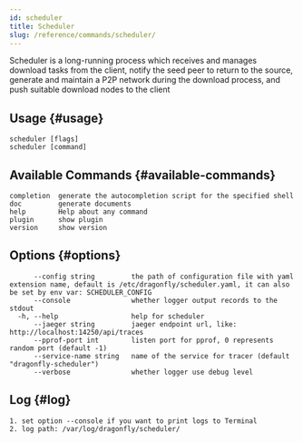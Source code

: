 ```yaml
---
id: scheduler
title: Scheduler
slug: /reference/commands/scheduler/
---
```


Scheduler is a long-running process which receives
and manages download tasks from the client,
notify the seed peer to return to the source, generate and maintain a
P2P network during the download process,
and push suitable download nodes to the client

## Usage {#usage}

```text
scheduler [flags]
scheduler [command]
```

## Available Commands {#available-commands}

```text
completion  generate the autocompletion script for the specified shell
doc         generate documents
help        Help about any command
plugin      show plugin
version     show version
```

## Options {#options}

<!-- markdownlint-disable -->

```text
      --config string         the path of configuration file with yaml extension name, default is /etc/dragonfly/scheduler.yaml, it can also be set by env var: SCHEDULER_CONFIG
      --console               whether logger output records to the stdout
  -h, --help                  help for scheduler
      --jaeger string         jaeger endpoint url, like: http://localhost:14250/api/traces
      --pprof-port int        listen port for pprof, 0 represents random port (default -1)
      --service-name string   name of the service for tracer (default "dragonfly-scheduler")
      --verbose               whether logger use debug level
```

<!-- markdownlint-restore -->

## Log {#log}

```text
1. set option --console if you want to print logs to Terminal
2. log path: /var/log/dragonfly/scheduler/
```
